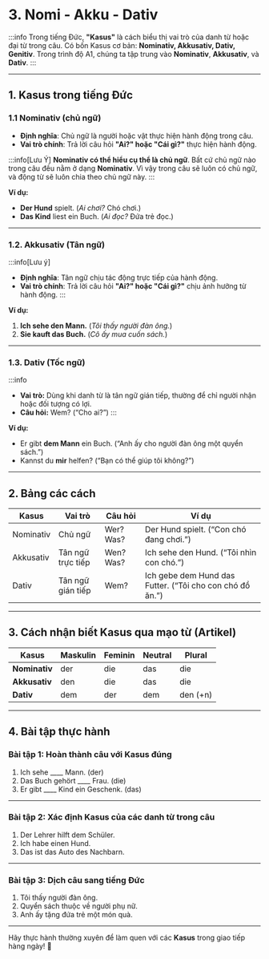 # 3. Nomi - Akku - Dativ 
:::info
Trong tiếng Đức, **"Kasus"** là cách biểu thị vai trò của danh từ hoặc đại từ trong câu. Có bốn Kasus cơ bản: **Nominativ, Akkusativ, Dativ, Genitiv**. Trong trình độ A1, chúng ta tập trung vào **Nominativ**, **Akkusativ**, và **Dativ**.
:::

---

## **1. Kasus trong tiếng Đức**

### **1.1 Nominativ (chủ ngữ)**
- **Định nghĩa**: Chủ ngữ là người hoặc vật thực hiện hành động trong câu.
- **Vai trò chính**: Trả lời câu hỏi **"Ai?" hoặc "Cái gì?"** thực hiện hành động.

:::info[Lưu Ý]
**Nominativ có thể hiểu cụ thể là chủ ngữ**. Bất cứ chủ ngữ nào trong câu đều nằm ở dạng **Nominativ**. Vì vậy trong câu sẽ luôn có chủ ngữ, và động từ sẽ luôn chia theo chủ ngữ này.
:::

**Ví dụ:**

- **Der Hund** spielt. (_Ai chơi?_ Chó chơi.)
- **Das Kind** liest ein Buch. (_Ai đọc?_ Đứa trẻ đọc.)
---

### **1.2. Akkusativ (Tân ngữ)**

:::info[Lưu ý]
- **Định nghĩa**: Tân ngữ chịu tác động trực tiếp của hành động.
- **Vai trò chính**: Trả lời câu hỏi **"Ai?" hoặc "Cái gì?"** chịu ảnh hưởng từ hành động.
:::

**Ví dụ:**

1. **Ich sehe den Mann.** (_Tôi thấy người đàn ông._)
2. **Sie kauft das Buch.** (_Cô ấy mua cuốn sách._)
---

### **1.3. Dativ (Tốc ngữ)**

:::info
- **Vai trò:** Dùng khi danh từ là tân ngữ gián tiếp, thường để chỉ người nhận hoặc đối tượng có lợi.  
- **Câu hỏi:** Wem? (“Cho ai?”)
:::

**Ví dụ:**
- Er gibt **dem Mann** ein Buch. (“Anh ấy cho người đàn ông một quyển sách.”)  
- Kannst du **mir** helfen? (“Bạn có thể giúp tôi không?”)

---

## **2. Bảng các cách**

| **Kasus**      | **Vai trò**                     | **Câu hỏi**          | **Ví dụ**                                   |
|----------------|---------------------------------|----------------------|---------------------------------------------|
| Nominativ      | Chủ ngữ                         | Wer? Was?            | Der Hund spielt. (“Con chó đang chơi.”)     |
| Akkusativ      | Tân ngữ trực tiếp              | Wen? Was?            | Ich sehe den Hund. (“Tôi nhìn con chó.”)    |
| Dativ          | Tân ngữ gián tiếp              | Wem?                 | Ich gebe dem Hund das Futter. (“Tôi cho con chó đồ ăn.”) |

---

## **3. Cách nhận biết Kasus qua mạo từ (Artikel)**

| **Kasus**      | **Maskulin**    | **Feminin**   | **Neutral**    | **Plural**     |
|----------------|-----------------|---------------|----------------|----------------|
| **Nominativ**  | der             | die           | das            | die            |
| **Akkusativ**  | den             | die           | das            | die            |
| **Dativ**      | dem             | der           | dem            | den (+n)       |

---

## **4. Bài tập thực hành**

### **Bài tập 1: Hoàn thành câu với Kasus đúng**
1. Ich sehe ____ Mann. (der)  
2. Das Buch gehört ____ Frau. (die)  
3. Er gibt ____ Kind ein Geschenk. (das)  

---

### **Bài tập 2: Xác định Kasus của các danh từ trong câu**
1. Der Lehrer hilft dem Schüler.  
2. Ich habe einen Hund.  
3. Das ist das Auto des Nachbarn.  

---

### **Bài tập 3: Dịch câu sang tiếng Đức**
1. Tôi thấy người đàn ông.  
2. Quyển sách thuộc về người phụ nữ.  
3. Anh ấy tặng đứa trẻ một món quà.  

---

Hãy thực hành thường xuyên để làm quen với các **Kasus** trong giao tiếp hàng ngày! 🚀
